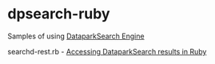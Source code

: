 dpsearch-ruby
=============

Samples of using [DataparkSearch Engine](http://www.dataparksearch.org/)

searchd-rest.rb - [Accessing DataparkSearch results in Ruby](http://blog.dataparksearch.org/441)